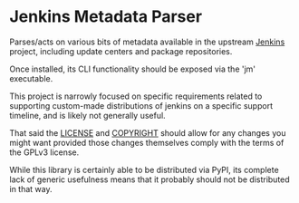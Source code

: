 # Jenkins Metadata Parser

Parses/acts on various bits of metadata available in the upstream [Jenkins](jenkins.io) project,
including update centers and package repositories.

Once installed, its CLI functionality should be exposed via the 'jm' executable.

This project is narrowly focused on specific requirements related to supporting custom-made
distributions of jenkins on a specific support timeline, and is likely not generally useful.

That said the [LICENSE](LICENSE) and [COPYRIGHT](COPYRIGHT) should allow for any changes you
might want provided those changes themselves comply with the terms of the GPLv3 license.

While this library is certainly able to be distributed via PyPI, its complete lack of generic
usefulness means that it probably should not be distributed in that way.
